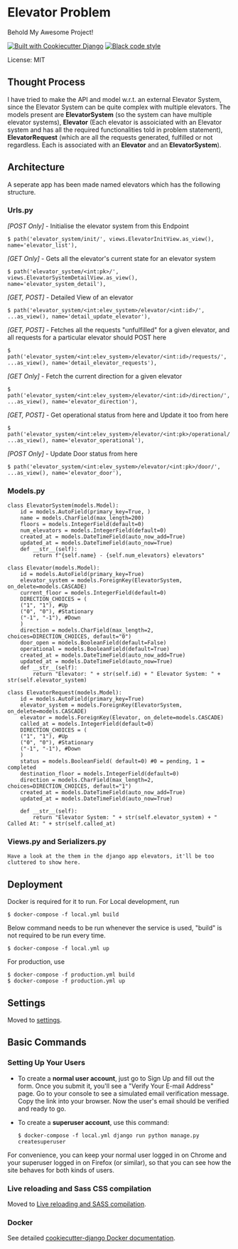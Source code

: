 # Elevator Problem

Behold My Awesome Project!

[![Built with Cookiecutter Django](https://img.shields.io/badge/built%20with-Cookiecutter%20Django-ff69b4.svg?logo=cookiecutter)](https://github.com/cookiecutter/cookiecutter-django/)
[![Black code style](https://img.shields.io/badge/code%20style-black-000000.svg)](https://github.com/ambv/black)

License: MIT

## Thought Process
I have tried to make the API and model w.r.t. an external Elevator System, since the Elevator System can be quite complex with multiple elevators. 
The models present are **ElevatorSystem** (so the system can have multiple elevator systems), **Elevator** (Each elevator is assoiciated with an Elevator system and has all the required functionalities told in problem statement), **ElevatorRequest** (which are all the requests generated, fulfilled or not regardless. Each is associated with an **Elevator** and an **ElevatorSystem**).

## Architecture
A seperate app has been made named elevators which has the following structure.
 ### Urls.py
 *[POST Only]* - Initialise the elevator system from this Endpoint
    
    $ path('elevator_system/init/', views.ElevatorInitView.as_view(), name='elevator_list'),
 *[GET Only]* - Gets all the elevator's current state for an elevator system
            
    $ path('elevator_system/<int:pk>/', views.ElevatorSystemDetailView.as_view(), name='elevator_system_detail'), 
 *[GET, POST]* - Detailed View of an elevator
  
    $ path('elevator_system/<int:elev_system>/elevator/<int:id>/', ...as_view(), name='detail_update_elevator'),
 *[GET, POST]* - Fetches all the requests "unfulfilled" for a given elevator, and all requests for a particular elevator should POST here
    
    $ path('elevator_system/<int:elev_system>/elevator/<int:id>/requests/', ...as_view(), name='detail_elevator_requests'), 
 *[GET Only]*  - Fetch the current direction for a given elevator
   
    $ path('elevator_system/<int:elev_system>/elevator/<int:id>/direction/', ...as_view(), name='elevator_direction'), 
 *[GET, POST]* - Get operational status from here and Update it too from here
    
    $ path('elevator_system/<int:elev_system>/elevator/<int:pk>/operational/', ...as_view(), name='elevator_operational'), 
 *[POST Only]* - Update Door status from here

    $ path('elevator_system/<int:elev_system>/elevator/<int:pk>/door/', ...as_view(), name='elevator_door'), 
### Models.py
    class ElevatorSystem(models.Model):
        id = models.AutoField(primary_key=True, )
        name = models.CharField(max_length=200)
        floors = models.IntegerField(default=0)
        num_elevators = models.IntegerField(default=0)
        created_at = models.DateTimeField(auto_now_add=True)
        updated_at = models.DateTimeField(auto_now=True)
        def __str__(self):
            return f"{self.name} - {self.num_elevators} elevators"
                                      
    class Elevator(models.Model):
        id = models.AutoField(primary_key=True)
        elevator_system = models.ForeignKey(ElevatorSystem, on_delete=models.CASCADE)
        current_floor = models.IntegerField(default=0)
        DIRECTION_CHOICES = (
        ("1", "1"), #Up
        ("0", "0"), #Stationary
        ("-1", "-1"), #Down
        )
        direction = models.CharField(max_length=2, choices=DIRECTION_CHOICES, default="0")
        door_open = models.BooleanField(default=False)
        operational = models.BooleanField(default=True)
        created_at = models.DateTimeField(auto_now_add=True)
        updated_at = models.DateTimeField(auto_now=True)
        def __str__(self):
            return "Elevator: " + str(self.id) + " Elevator System: " + str(self.elevator_system)

    class ElevatorRequest(models.Model):
        id = models.AutoField(primary_key=True)
        elevator_system = models.ForeignKey(ElevatorSystem, on_delete=models.CASCADE)
        elevator = models.ForeignKey(Elevator, on_delete=models.CASCADE)
        called_at = models.IntegerField(default=0)
        DIRECTION_CHOICES = (
        ("1", "1"), #Up
        ("0", "0"), #Stationary
        ("-1", "-1"), #Down
        )
        status = models.BooleanField( default=0) #0 = pending, 1 = completed
        destination_floor = models.IntegerField(default=0)
        direction = models.CharField(max_length=2, choices=DIRECTION_CHOICES, default="1")
        created_at = models.DateTimeField(auto_now_add=True)
        updated_at = models.DateTimeField(auto_now=True)

        def __str__(self):
            return "Elevator System: " + str(self.elevator_system) + " Called At: " + str(self.called_at) 
### Views.py and Serializers.py
    
    Have a look at the them in the django app elevators, it'll be too cluttered to show here.
## Deployment
Docker is required for it to run.
    For Local development, run
    
    $ docker-compose -f local.yml build
Below command needs to be run whenever the service is used, "build" is not required to be run every time.
    
    $ docker-compose -f local.yml up
For production, use
    
    $ docker-compose -f production.yml build
    $ docker-compose -f production.yml up
## Settings

Moved to [settings](http://cookiecutter-django.readthedocs.io/en/latest/settings.html).

## Basic Commands

### Setting Up Your Users

- To create a **normal user account**, just go to Sign Up and fill out the form. Once you submit it, you'll see a "Verify Your E-mail Address" page. Go to your console to see a simulated email verification message. Copy the link into your browser. Now the user's email should be verified and ready to go.

- To create a **superuser account**, use this command:

      $ docker-compose -f local.yml django run python manage.py createsuperuser

For convenience, you can keep your normal user logged in on Chrome and your superuser logged in on Firefox (or similar), so that you can see how the site behaves for both kinds of users.


### Live reloading and Sass CSS compilation

Moved to [Live reloading and SASS compilation](https://cookiecutter-django.readthedocs.io/en/latest/developing-locally.html#sass-compilation-live-reloading).


### Docker

See detailed [cookiecutter-django Docker documentation](http://cookiecutter-django.readthedocs.io/en/latest/deployment-with-docker.html).
